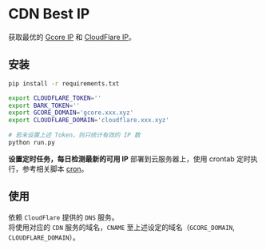 # CDN Best IP

获取最优的 [Gcore IP](https://api.gcore.com/cdn/public-ip-list) 和 [CloudFlare IP](https://www.cloudflare.com/ips/)。

## 安装

```bash
pip install -r requirements.txt

export CLOUDFLARE_TOKEN=''
export BARK_TOKEN=''
export GCORE_DOMAIN='gcore.xxx.xyz'
export CLOUDFLARE_DOMAIN='cloudflare.xxx.xyz'
        
# 若未设置上述 Token，则只统计有效的 IP 数
python run.py
```

**设置定时任务，每日检测最新的可用 IP**
部署到云服务器上，使用 crontab 定时执行，参考相关脚本 [cron](cron)。

## 使用
依赖 `CloudFlare` 提供的 `DNS` 服务。   
将使用对应的 `CDN` 服务的域名，`CNAME` 至上述设定的域名（`GCORE_DOMAIN`, `CLOUDFLARE_DOMAIN`）。